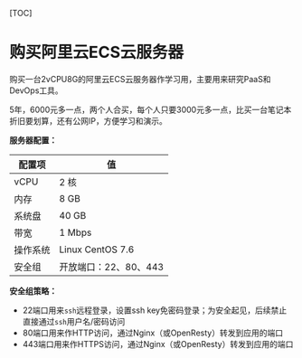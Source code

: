 [TOC]

# 购买阿里云ECS云服务器

购买一台2vCPU8G的阿里云ECS云服务器作学习用，主要用来研究PaaS和DevOps工具。

5年，6000元多一点，两个人合买，每个人只要3000元多一点，比买一台笔记本折旧要划算，还有公网IP，方便学习和演示。



**服务器配置：**

| 配置项   | 值                    |
| -------- | --------------------- |
| vCPU     | 2 核                  |
| 内存     | 8 GB                  |
| 系统盘   | 40 GB                 |
| 带宽     | 1 Mbps                |
| 操作系统 | Linux CentOS 7.6      |
| 安全组   | 开放端口：22、80、443 |



**安全组策略：**

* 22端口用来`ssh`远程登录，设置ssh key免密码登录；为安全起见，后续禁止直接通过`ssh`用户名/密码访问
* 80端口用来作HTTP访问，通过Nginx（或OpenResty）转发到应用的端口
* 443端口用来作HTTPS访问，通过Nginx（或OpenResty）转发到应用的端口



